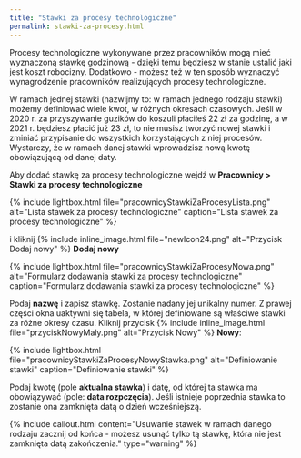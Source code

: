 ```yaml
---
title: "Stawki za procesy technologiczne"
permalink: stawki-za-procesy.html
---
```


Procesy technologiczne wykonywane przez pracowników mogą mieć wyznaczoną stawkę godzinową - dzięki temu będziesz w stanie ustalić jaki jest koszt robocizny. Dodatkowo - możesz też w ten sposób wyznaczyć wynagrodzenie pracowników realizujących procesy technologiczne.

W ramach jednej stawki (nazwijmy to: w ramach jednego rodzaju stawki) możemy definiować wiele kwot, w różnych okresach czasowych. Jeśli w 2020 r. za przyszywanie guzików do koszuli płaciłeś 22 zł za godzinę, a w 2021 r. będziesz płacić już 23 zł, to nie musisz tworzyć nowej stawki i zminiać przypisanie do wszystkich korzystających z niej procesów. Wystarczy, że w ramach danej stawki wprowadzisz nową kwotę obowiązującą od danej daty.

Aby dodać stawkę za procesy technologiczne wejdź w **Pracownicy > Stawki za procesy technologiczne**

{% include lightbox.html file="pracownicyStawkiZaProcesyLista.png" alt="Lista stawek za procesy technologiczne" caption="Lista stawek za procesy technologiczne" %} 

i kliknij {% include inline_image.html file="newIcon24.png" alt="Przycisk Dodaj nowy" %} **Dodaj nowy**  

{% include lightbox.html file="pracownicyStawkiZaProcesyNowa.png" alt="Formularz dodawania stawki za procesy technologiczne" caption="Formularz dodawania stawki za procesy technologiczne" %} 

Podaj **nazwę** i zapisz stawkę. Zostanie nadany jej unikalny numer. Z prawej części okna uaktywni się tabela, w której definiowane są właściwe stawki za różne okresy czasu. Kliknij przycisk {% include inline_image.html file="przyciskNowyMaly.png" alt="Przycisk Nowy" %} **Nowy**:

{% include lightbox.html file="pracownicyStawkiZaProcesyNowyStawka.png" alt="Definiowanie stawki" caption="Definiowanie stawki" %} 

Podaj kwotę (pole **aktualna stawka**) i datę, od której ta stawka ma obowiązywać (pole: **data rozpczęcia**). Jeśli istnieje poprzednia stawka to zostanie ona zamknięta datą o dzień wcześniejszą.

{% include callout.html content="Usuwanie stawek w ramach danego rodzaju zacznij od końca - możesz usunąć tylko tą stawkę, która nie jest zamknięta datą zakończenia." type="warning" %}
